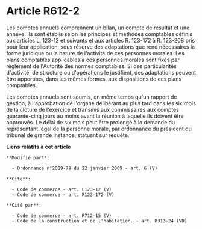 # Article R612-2

Les comptes annuels comprennent un bilan, un compte de résultat et une annexe. Ils sont établis selon les principes et
méthodes comptables définis aux articles L. 123-12 et suivants et aux articles R. 123-172 à R. 123-208 pris pour leur
application, sous réserve des adaptations que rend nécessaires la forme juridique ou la nature de l'activité de ces personnes
morales. Les plans comptables applicables à ces personnes morales sont fixés par règlement de l'Autorité des normes
comptables. Si des particularités d'activité, de structure ou d'opérations le justifient, des adaptations peuvent être
apportées, dans les mêmes formes, aux dispositions de ces plans comptables. 

Les comptes annuels sont soumis, en même temps qu'un rapport de gestion, à l'approbation de l'organe délibérant au plus tard
dans les six mois de la clôture de l'exercice et transmis aux commissaires aux comptes quarante-cinq jours au moins avant la
réunion à laquelle ils doivent être approuvés. Le délai de six mois peut être prolongé à la demande du représentant légal de
la personne morale, par ordonnance du président du tribunal de grande instance, statuant sur requête.

**Liens relatifs à cet article**

	**Modifié par**:

	  - Ordonnance n°2009-79 du 22 janvier 2009 - art. 6 (V)

	**Cite**:

	  - Code de commerce - art. L123-12 (V)
	  - Code de commerce - art. R123-172 (V)

	**Cité par**:

	  - Code de commerce - art. R712-15 (V)
	  - Code de la construction et de l'habitation. - art. R313-24 (VD)
